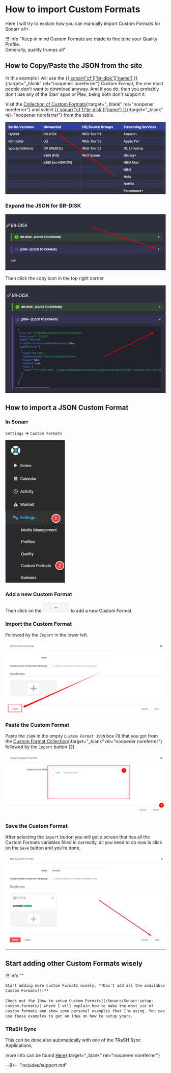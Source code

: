 # How to import Custom Formats

Here I will try to explain how you can manually import Custom Formats for Sonarr v4+.

!!! info "Keep in mind Custom Formats are made to fine tune your Quality Profile.<br>Generally, quality trumps all"

## How to Copy/Paste the JSON from the site

In this example I will use the [{{ sonarr['cf']['br-disk']['name'] }}](/Sonarr/Sonarr-collection-of-custom-formats/#br-disk){:target="_blank" rel="noopener noreferrer"} Custom Format, the one most people don't want to download anyway. And if you do, then you probably don't use any of the Starr apps or Plex, being both don't support it.

Visit the [Collection of Custom Formats](/Sonarr/Sonarr-collection-of-custom-formats/){:target="_blank" rel="noopener noreferrer"} and select [{{ sonarr['cf']['br-disk']['name'] }}](/Sonarr/Sonarr-collection-of-custom-formats/#br-disk){:target="_blank" rel="noopener noreferrer"} from the table.

![cf-table-select-brdisk](images/cf-table-select-brdisk.png)

### Expand the JSON for BR-DISK

![cf-json-expand](images/cf-json-expand.png)

Then click the copy icon in the top right corner

![cf-json-copy-paste](images/cf-json-copy-paste.png)

## How to import a JSON Custom Format

### In Sonarr

`Settings` => `Custom Formats`

![cf-settings-cf](images/cf-settings-cf.png)

### Add a new Custom Format

Then click on the ![cf-plus-add-small](images/cf-plus-add-small.png) to add a new Custom Format.

### Import the Custom Format

Followed by the `Import` in the lower left.

![cf-import](images/cf-import.png)

### Paste the Custom Format

Paste the `JSON` in the empty `Custom Format JSON` box (1) that you got from the [Custom Format Collection](/Sonarr/Sonarr-collection-of-custom-formats/){:target="_blank" rel="noopener noreferrer"} followed by the `Import` button (2).

![cf-import-cf](images/cf-import-cf.png)

### Save the Custom Format

After selecting the `Import` button you will get a screen that has all the Custom Formats variables filled in correctly,
all you need to do now is click on the `Save` button and you're done.

![cf-import-done](images/cf-import-done.png)

------

## Start adding other Custom Formats wisely

!!! info ""

    Start adding more Custom Formats wisely, **Don't add all the available Custom Formats!!!**

    Check out the [How to setup Custom Formats](/Sonarr/Sonarr-setup-custom-formats/) where I will explain how to make the most use of custom formats and show some personal examples that I'm using. You can use these examples to get an idea on how to setup yours.

### TRaSH Sync

This can be done also automatically with one of the TRaSH Sync Applications,

more info can be found [Here](/Misc/trash-sync/){:target="_blank" rel="noopener noreferrer"}

--8<-- "includes/support.md"
